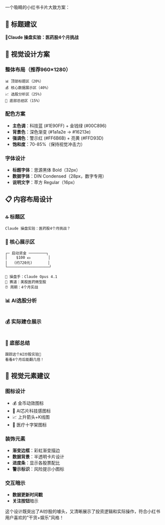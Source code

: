 一个吸睛的小红书卡片大致方案：

## 📱 标题建议

**🤖Claude 操盘实验：医药股4个月挑战**  


## 🎨 视觉设计方案

### 整体布局（推荐960×1280）
```
📊 顶部标题区（20%）
💰 核心数据展示区（40%） 
📈 选股分析区（25%)
🎯 底部总结区（15%）
```

### 配色方案
- **主色调**：科技蓝 (#1E90FF) + 金钱绿 (#00C896)
- **背景色**：深色渐变 (#1a1a2e → #16213e)
- **强调色**：警示红 (#FF6B6B) + 亮黄 (#FFD93D)
- **饱和度**：70-85%（保持视觉冲击力）

### 字体设计
- **标题字体**：思源黑体 Bold（32px）
- **数据字体**：DIN Condensed（28px，数字专用）
- **说明文字**：苹方 Regular（16px）

## 📋 内容布局设计

### 🔝 标题区
```
Claude 操盘实验：医药股4个月挑战？
```

### 💎 核心展示区
```
┌─ 启动资金 ────────┐
│    $100 💵        │
│   (约720元)       │
└───────────────────┘

🤖 操盘手：Claude Opus 4.1
🎯 赛道：美股医药微型股  
⏰ 周期：4个月实战
```

### 📊 AI选股分析
```

```

### 💰 实际建仓展示
```
```

### 🎯 底部总结
```
跟踪这个AI炒股实验👀
看看4个月后能翻几倍！
```

## 🎨 视觉元素建议

### 图标设计
- 💰 金币动效图标
- 🤖 AI芯片科技感图标  
- 📈 上升箭头+K线图
- 🏥 医疗十字架图标

### 装饰元素
- **渐变边框**：彩虹渐变描边
- **数据背景**：半透明卡片设计
- **进度条**：显示各股票配比
- **警示标识**：风险提示小图标

### 交互暗示
- **数据更新时间戳**
- **关注按钮**暗示


这个设计既突出了AI炒股的噱头，又清晰展示了投资逻辑和实际操作，符合小红书用户喜欢的"干货+娱乐"风格！